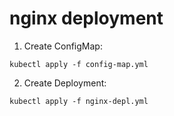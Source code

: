 # nginx deployment

1. Create ConfigMap:
```
kubectl apply -f config-map.yml
```
2. Create Deployment:
```
kubectl apply -f nginx-depl.yml
```
